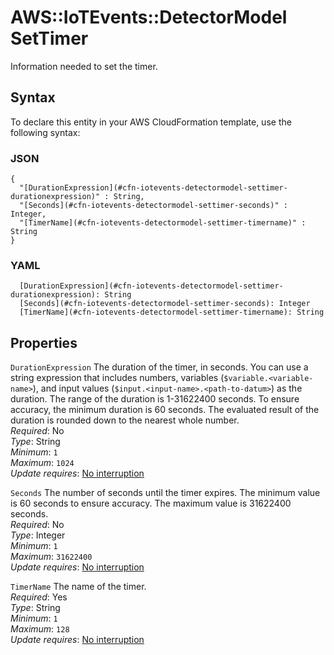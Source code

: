 # AWS::IoTEvents::DetectorModel SetTimer<a name="aws-properties-iotevents-detectormodel-settimer"></a>

Information needed to set the timer\.

## Syntax<a name="aws-properties-iotevents-detectormodel-settimer-syntax"></a>

To declare this entity in your AWS CloudFormation template, use the following syntax:

### JSON<a name="aws-properties-iotevents-detectormodel-settimer-syntax.json"></a>

```
{
  "[DurationExpression](#cfn-iotevents-detectormodel-settimer-durationexpression)" : String,
  "[Seconds](#cfn-iotevents-detectormodel-settimer-seconds)" : Integer,
  "[TimerName](#cfn-iotevents-detectormodel-settimer-timername)" : String
}
```

### YAML<a name="aws-properties-iotevents-detectormodel-settimer-syntax.yaml"></a>

```
  [DurationExpression](#cfn-iotevents-detectormodel-settimer-durationexpression): String
  [Seconds](#cfn-iotevents-detectormodel-settimer-seconds): Integer
  [TimerName](#cfn-iotevents-detectormodel-settimer-timername): String
```

## Properties<a name="aws-properties-iotevents-detectormodel-settimer-properties"></a>

`DurationExpression`  <a name="cfn-iotevents-detectormodel-settimer-durationexpression"></a>
The duration of the timer, in seconds\. You can use a string expression that includes numbers, variables \(`$variable.<variable-name>`\), and input values \(`$input.<input-name>.<path-to-datum>`\) as the duration\. The range of the duration is 1\-31622400 seconds\. To ensure accuracy, the minimum duration is 60 seconds\. The evaluated result of the duration is rounded down to the nearest whole number\.   
*Required*: No  
*Type*: String  
*Minimum*: `1`  
*Maximum*: `1024`  
*Update requires*: [No interruption](https://docs.aws.amazon.com/AWSCloudFormation/latest/UserGuide/using-cfn-updating-stacks-update-behaviors.html#update-no-interrupt)

`Seconds`  <a name="cfn-iotevents-detectormodel-settimer-seconds"></a>
The number of seconds until the timer expires\. The minimum value is 60 seconds to ensure accuracy\. The maximum value is 31622400 seconds\.   
*Required*: No  
*Type*: Integer  
*Minimum*: `1`  
*Maximum*: `31622400`  
*Update requires*: [No interruption](https://docs.aws.amazon.com/AWSCloudFormation/latest/UserGuide/using-cfn-updating-stacks-update-behaviors.html#update-no-interrupt)

`TimerName`  <a name="cfn-iotevents-detectormodel-settimer-timername"></a>
The name of the timer\.  
*Required*: Yes  
*Type*: String  
*Minimum*: `1`  
*Maximum*: `128`  
*Update requires*: [No interruption](https://docs.aws.amazon.com/AWSCloudFormation/latest/UserGuide/using-cfn-updating-stacks-update-behaviors.html#update-no-interrupt)